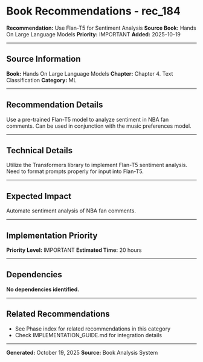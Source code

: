 # Book Recommendations - rec_184

**Recommendation:** Use Flan-T5 for Sentiment Analysis
**Source Book:** Hands On Large Language Models
**Priority:** IMPORTANT
**Added:** 2025-10-19

---

## Source Information

**Book:** Hands On Large Language Models
**Chapter:** Chapter 4. Text Classification
**Category:** ML

---

## Recommendation Details

Use a pre-trained Flan-T5 model to analyze sentiment in NBA fan comments. Can be used in conjunction with the music preferences model.

---

## Technical Details

Utilize the Transformers library to implement Flan-T5 sentiment analysis. Need to format prompts properly for input into Flan-T5.

---

## Expected Impact

Automate sentiment analysis of NBA fan comments.

---

## Implementation Priority

**Priority Level:** IMPORTANT
**Estimated Time:** 20 hours

---

## Dependencies

**No dependencies identified.**

---

## Related Recommendations

- See Phase index for related recommendations in this category
- Check IMPLEMENTATION_GUIDE.md for integration details

---

**Generated:** October 19, 2025
**Source:** Book Analysis System
